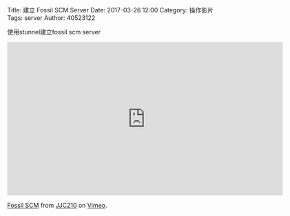 Title: 建立 Fossil SCM Server
Date: 2017-03-26 12:00
Category: 操作影片
Tags: server
Author: 40523122

使用stunnel建立fossil scm server
 
<!-- PELICAN_END_SUMMARY -->

<iframe src="https://player.vimeo.com/video/214970220" width="640" height="357" frameborder="0" webkitallowfullscreen mozallowfullscreen allowfullscreen></iframe>
<p><a href="https://vimeo.com/214970220">Fossil SCM</a> from <a href="https://vimeo.com/user58912544">JJC210</a> on <a href="https://vimeo.com">Vimeo</a>.</p>